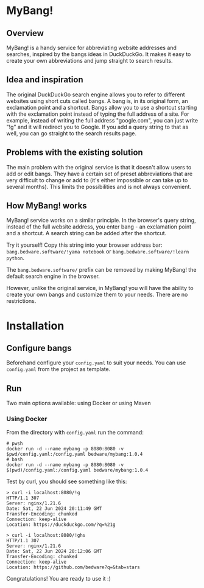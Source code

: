 # MyBang!
## Overview
MyBang! is a handy service for abbreviating website addresses and searches, inspired by the bangs ideas in DuckDuckGo. It makes it easy to create your own abbreviations and jump straight to search results.

## Idea and inspiration
The original DuckDuckGo search engine allows you to refer to different websites using short cuts called bangs. A bang is, in its original form, an exclamation point and a shortcut. Bangs allow you to use a shortcut starting with the exclamation point instead of typing the full address of a site. For example, instead of writing the full address "google.com", you can just write "!g" and it will redirect you to Google. If you add a query string to that as well, you can go straight to the search results page.

## Problems with the existing solution
The main problem with the original service is that it doesn't allow users to add or edit bangs. They have a certain set of preset abbreviations that are very difficult to change or add to (it's either impossible or can take up to several months). This limits the possibilities and is not always convenient.

## How MyBang! works
MyBang! service works on a similar principle. In the browser's query string, instead of the full website address, you enter bang - an exclamation point and a shortcut. A search string can be added after the shortcut.

Try it yourself! Copy this string into your browser address bar: `bang.bedware.software/!yama notebook` or `bang.bedware.software/!learn python`.

The `bang.bedware.software/` prefix can be removed by making MyBang! the default search engine in the browser.

However, unlike the original service, in MyBang! you will have the ability to create your own bangs and customize them to your needs. There are no restrictions.

# Installation
## Configure bangs
Beforehand configure your `config.yaml` to suit your needs. You can use `config.yaml` from the project as template.

## Run
Two main options available: using Docker or using Maven

### Using Docker
From the directory with `config.yaml` run the command:
```
# pwsh
docker run -d --name mybang -p 8080:8080 -v $pwd/config.yaml:/config.yaml bedware/mybang:1.0.4
# bash
docker run -d --name mybang -p 8080:8080 -v $(pwd)/config.yaml:/config.yaml bedware/mybang:1.0.4
```
Test by curl, you should see something like this:
```
> curl -i localhost:8080/!g
HTTP/1.1 307
Server: nginx/1.21.6
Date: Sat, 22 Jun 2024 20:11:49 GMT
Transfer-Encoding: chunked
Connection: keep-alive
Location: https://duckduckgo.com/?q=%21g

> curl -i localhost:8080/!ghs
HTTP/1.1 307
Server: nginx/1.21.6
Date: Sat, 22 Jun 2024 20:12:06 GMT
Transfer-Encoding: chunked
Connection: keep-alive
Location: https://github.com/bedware?q=&tab=stars
```
Congratulations! You are ready to use it :)
